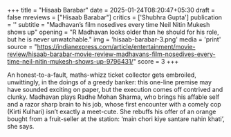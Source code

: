+++
title = "Hisaab Barabar"
date = 2025-01-24T08:20:47+05:30
draft = false
mreviews = ["Hisaab Barabar"]
critics = ['Shubhra Gupta']
publication = ''
subtitle = "Madhavan’s film nosedives every time Neil Nitin Mukesh shows up"
opening = "R Madhavan looks older than he should for his role, but he is never unwatchable."
img = 'hisaab-barabar-3.png'
media = 'print'
source = "https://indianexpress.com/article/entertainment/movie-review/hisaab-barabar-movie-review-madhavans-film-nosedives-every-time-neil-nitin-mukesh-shows-up-9796431/"
score = 3
+++

An honest-to-a-fault, maths-whizz ticket collector gets embroiled, unwittingly, in the doings of a greedy banker: this one-line premise may have sounded exciting on paper, but the execution comes off contrived and clunky. Madhavan plays Radhe Mohan Sharma, who brings his affable self and a razor sharp brain to his job, whose first encounter with a comely cop (Kirti Kulhari) isn’t exactly a meet-cute. She rebuffs his offer of an orange bought from a fruit-seller at the station: ‘main chori kiye santare nahin khati’, she says.
